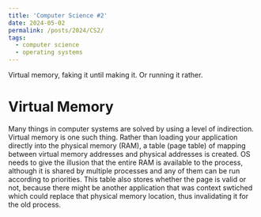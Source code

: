 ```yaml
---
title: 'Computer Science #2'
date: 2024-05-02
permalink: /posts/2024/CS2/
tags:
  - computer science
  - operating systems
---
```


Virtual memory, faking it until making it. Or running it rather.

Virtual Memory
====
Many things in computer systems are solved by using a level of indirection. Virtual memory is one such thing. Rather than loading your application directly into the physical memory (RAM), a table (page table) of mapping between virtual memory addresses and physical addresses is created. OS needs to give the illusion that the entire RAM is available to the process, although it is shared by multiple processes and any of them can be run according to priorities. This table also stores whether the page is valid or not, because there might be another application that was context swtiched which could replace that physical memory location, thus invalidating it for the old process.
